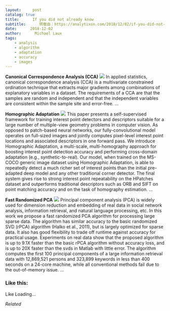 ```yaml
---
layout:     post
catalog: true
title:      If you did not already know
subtitle:      转载自：https://analytixon.com/2018/12/02/if-you-did-not-already-know-564/
date:      2018-12-02
author:      Michael Laux
tags:
    - analysis
    - algorithm
    - adaptation
    - accuracy
    - images
---
```


**Canonical Correspondence Analysis (CCA)** ![](https://aboutdataanalytics.files.wordpress.com/2015/01/google.png?w=529)
In applied statistics, canonical correspondence analysis (CCA) is a multivariate constrained ordination technique that extracts major gradients among combinations of explanatory variables in a dataset. The requirements of a CCA are that the samples are random and independent and that the independent variables are consistent within the sample site and error-free. … 

**Homographic Adaptation** ![](https://aboutdataanalytics.files.wordpress.com/2015/01/google.png?w=529)
This paper presents a self-supervised framework for training interest point detectors and descriptors suitable for a large number of multiple-view geometry problems in computer vision. As opposed to patch-based neural networks, our fully-convolutional model operates on full-sized images and jointly computes pixel-level interest point locations and associated descriptors in one forward pass. We introduce Homographic Adaptation, a multi-scale, multi-homography approach for boosting interest point detection accuracy and performing cross-domain adaptation (e.g., synthetic-to-real). Our model, when trained on the MS-COCO generic image dataset using Homographic Adaptation, is able to repeatedly detect a much richer set of interest points than the initial pre-adapted deep model and any other traditional corner detector. The final system gives rise to strong interest point repeatability on the HPatches dataset and outperforms traditional descriptors such as ORB and SIFT on point matching accuracy and on the task of homography estimation. … 

**Fast Randomized PCA** ![](https://aboutdataanalytics.files.wordpress.com/2015/01/google.png?w=529)
Principal component analysis (PCA) is widely used for dimension reduction and embedding of real data in social network analysis, information retrieval, and natural language processing, etc. In this work we propose a fast randomized PCA algorithm for processing large sparse data. The algorithm has similar accuracy to the basic randomized SVD (rPCA) algorithm (Halko et al., 2011), but is largely optimized for sparse data. It also has good flexibility to trade off runtime against accuracy for practical usage. Experiments on real data show that the proposed algorithm is up to 9.1X faster than the basic rPCA algorithm without accuracy loss, and is up to 20X faster than the svds in Matlab with little error. The algorithm computes the first 100 principal components of a large information retrieval data with 12,869,521 persons and 323,899 keywords in less than 400 seconds on a 24-core machine, while all conventional methods fail due to the out-of-memory issue. … 





### Like this:

Like Loading...


*Related*

